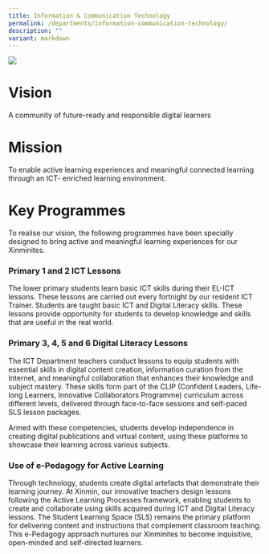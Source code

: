 ```yaml
---
title: Information & Communication Technology
permalink: /departments/information-communication-technology/
description: ""
variant: markdown
---
```

![](/images/Department%20Pics/ict%20dept%20s.jpg)

# **Vision** 
A community of future-ready and responsible digital learners

# **Mission** 
To enable active learning experiences and meaningful connected learning through an ICT- enriched learning environment.

# **Key Programmes**

To realise our vision, the following programmes have been specially designed to bring active and meaningful learning experiences for our Xinminites.

### Primary 1 and 2 ICT Lessons

The lower primary students learn basic ICT skills during their EL-ICT lessons. These lessons are carried out every fortnight by our resident ICT Trainer. Students are taught basic ICT and Digital Literacy skills. These lessons provide opportunity for students to develop knowledge and skills that are useful in the real world.

### Primary 3, 4, 5 and 6 Digital Literacy Lessons

The ICT Department teachers conduct lessons to equip students with essential skills in digital content creation, information curation from the Internet, and meaningful collaboration that enhances their knowledge and subject mastery. These skills form part of the CLIP (Confident Leaders, Life-long Learners, Innovative Collaborators Programme) curriculum across different levels, delivered through face-to-face sessions and self-paced SLS lesson packages.

Armed with these competencies, students develop independence in creating digital publications and virtual content, using these platforms to showcase their learning across various subjects.


### Use of e-Pedagogy for Active Learning

Through technology, students create digital artefacts that demonstrate their learning journey. At Xinmin, our innovative teachers design lessons following the Active Learning Processes framework, enabling students to create and collaborate using skills acquired during ICT and Digital Literacy lessons. The Student Learning Space (SLS) remains the primary platform for delivering content and instructions that complement classroom teaching. This e-Pedagogy approach nurtures our Xinminites to become inquisitive, open-minded and self-directed learners.